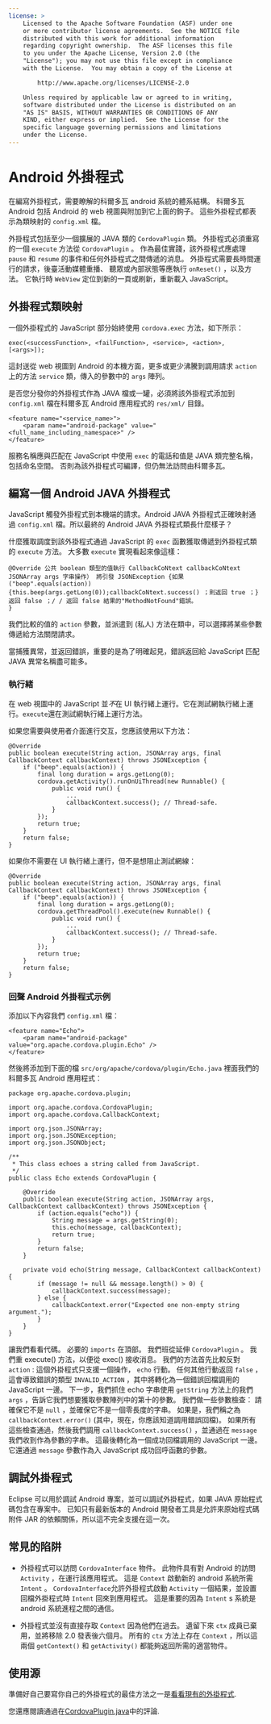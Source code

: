 ```yaml
---
license: >
    Licensed to the Apache Software Foundation (ASF) under one
    or more contributor license agreements.  See the NOTICE file
    distributed with this work for additional information
    regarding copyright ownership.  The ASF licenses this file
    to you under the Apache License, Version 2.0 (the
    "License"); you may not use this file except in compliance
    with the License.  You may obtain a copy of the License at

        http://www.apache.org/licenses/LICENSE-2.0

    Unless required by applicable law or agreed to in writing,
    software distributed under the License is distributed on an
    "AS IS" BASIS, WITHOUT WARRANTIES OR CONDITIONS OF ANY
    KIND, either express or implied.  See the License for the
    specific language governing permissions and limitations
    under the License.
---
```


# Android 外掛程式

在編寫外掛程式，需要瞭解的科爾多瓦 android 系統的體系結構。 科爾多瓦 Android 包括 Android 的 web 視圖與附加到它上面的鉤子。 這些外掛程式都表示為類映射的 `config.xml` 檔。

外掛程式包括至少一個擴展的 JAVA 類的 `CordovaPlugin` 類。 外掛程式必須重寫的一個 `execute` 方法從 `CordovaPlugin` 。 作為最佳實踐，該外掛程式應處理 `pause` 和 `resume` 的事件和任何外掛程式之間傳遞的消息。 外掛程式需要長時間運行的請求，後臺活動媒體重播、 聽眾或內部狀態等應執行 `onReset()` ，以及方法。 它執行時 `WebView` 定位到新的一頁或刷新，重新載入 JavaScript。

## 外掛程式類映射

一個外掛程式的 JavaScript 部分始終使用 `cordova.exec` 方法，如下所示：

    exec(<successFunction>, <failFunction>, <service>, <action>, [<args>]);
    

這封送從 web 視圖到 Android 的本機方面，更多或更少沸騰到調用請求 `action` 上的方法 `service` 類，傳入的參數中的 `args` 陣列。

是否您分發你的外掛程式作為 JAVA 檔或一罐，必須將該外掛程式添加到 `config.xml` 檔在科爾多瓦 Android 應用程式的 `res/xml/` 目錄。

    <feature name="<service_name>">
        <param name="android-package" value="<full_name_including_namespace>" />
    </feature>
    

服務名稱應與匹配在 JavaScript 中使用 `exec` 的電話和值是 JAVA 類完整名稱，包括命名空間。 否則為該外掛程式可編譯，但仍無法訪問由科爾多瓦。

## 編寫一個 Android JAVA 外掛程式

JavaScript 觸發外掛程式到本機端的請求。Android JAVA 外掛程式正確映射通過 `config.xml` 檔。所以最終的 Android JAVA 外掛程式類長什麼樣子？

什麼獲取調度到該外掛程式通過 JavaScript 的 `exec` 函數獲取傳遞到外掛程式類的 `execute` 方法。 大多數 `execute` 實現看起來像這樣：

    @Override 公共 boolean 類型的值執行 CallbackCoNtext callbackCoNtext JSONArray args 字串操作） 將引發 JSONException {如果 ("beep".equals(action)) {this.beep(args.getLong(0));callbackCoNtext.success() ；則返回 true ；} 返回 false ；/ / 返回 false 結果的"MethodNotFound"錯誤。
    }
    

我們比較的值的 `action` 參數，並派遣到 (私人) 方法在類中，可以選擇將某些參數傳遞給方法關閉請求。

當捕獲異常，並返回錯誤，重要的是為了明確起見，錯誤返回給 JavaScript 匹配 JAVA 異常名稱盡可能多。

### 執行緒

在 web 視圖中的 JavaScript 並*不*在 UI 執行緒上運行。它在測試網執行緒上運行。`execute`還在測試網執行緒上運行方法。

如果您需要與使用者介面進行交互，您應該使用以下方法：

    @Override
    public boolean execute(String action, JSONArray args, final CallbackContext callbackContext) throws JSONException {
        if ("beep".equals(action)) {
            final long duration = args.getLong(0);
            cordova.getActivity().runOnUiThread(new Runnable() {
                public void run() {
                    ...
                    callbackContext.success(); // Thread-safe.
                }
            });
            return true;
        }
        return false;
    }
    

如果你不需要在 UI 執行緒上運行，但不是想阻止測試網線：

    @Override
    public boolean execute(String action, JSONArray args, final CallbackContext callbackContext) throws JSONException {
        if ("beep".equals(action)) {
            final long duration = args.getLong(0);
            cordova.getThreadPool().execute(new Runnable() {
                public void run() {
                    ...
                    callbackContext.success(); // Thread-safe.
                }
            });
            return true;
        }
        return false;
    }
    

### 回聲 Android 外掛程式示例

添加以下內容我們 `config.xml` 檔：

    <feature name="Echo">
        <param name="android-package" value="org.apache.cordova.plugin.Echo" />
    </feature>
    

然後將添加到下面的檔 `src/org/apache/cordova/plugin/Echo.java` 裡面我們的科爾多瓦 Android 應用程式：

    package org.apache.cordova.plugin;
    
    import org.apache.cordova.CordovaPlugin;
    import org.apache.cordova.CallbackContext;
    
    import org.json.JSONArray;
    import org.json.JSONException;
    import org.json.JSONObject;
    
    /**
     * This class echoes a string called from JavaScript.
     */
    public class Echo extends CordovaPlugin {
    
        @Override
        public boolean execute(String action, JSONArray args, CallbackContext callbackContext) throws JSONException {
            if (action.equals("echo")) {
                String message = args.getString(0);
                this.echo(message, callbackContext);
                return true;
            }
            return false;
        }
    
        private void echo(String message, CallbackContext callbackContext) {
            if (message != null && message.length() > 0) {
                callbackContext.success(message);
            } else {
                callbackContext.error("Expected one non-empty string argument.");
            }
        }
    }
    

讓我們看看代碼。 必要的 `imports` 在頂部。 我們班從延伸 `CordovaPlugin` 。 我們重 execute() 方法，以便從 exec() 接收消息。 我們的方法首先比較反對 `action` : 這個外掛程式只支援一個操作， `echo` 行動。 任何其他行動返回 `false` ，這會導致錯誤的類型 `INVALID_ACTION` ，其中將轉化為一個錯誤回檔調用的 JavaScript 一邊。 下一步，我們抓住 echo 字串使用 `getString` 方法上的我們 `args` ，告訴它我們想要獲取參數陣列中的第十的參數。 我們做一些參數檢查： 請確保它不是 `null` ，並確保它不是一個零長度的字串。 如果是，我們稱之為 `callbackContext.error()` (其中，現在，你應該知道調用錯誤回檔)。 如果所有這些檢查通過，然後我們調用 `callbackContext.success()` ，並通過在 `message` 我們收到作為參數的字串。 這最後轉化為一個成功回檔調用的 JavaScript 一邊。 它還通過 `message` 參數作為入 JavaScript 成功回呼函數的參數。

## 調試外掛程式

Eclipse 可以用於調試 Android 專案，並可以調試外掛程式，如果 JAVA 原始程式碼包含在專案中。 已知只有最新版本的 Android 開發者工具是允許來原始程式碼附件 JAR 的依賴關係，所以這不完全支援在這一次。

## 常見的陷阱

*   外掛程式可以訪問 `CordovaInterface` 物件。 此物件具有對 Android 的訪問 `Activity` ，在運行該應用程式。 這是 `Context` 啟動新的 android 系統所需 `Intent` 。 `CordovaInterface`允許外掛程式啟動 `Activity` 一個結果，並設置回檔外掛程式時 `Intent` 回來到應用程式。 這是重要的因為 `Intent` s 系統是 android 系統進程之間的通信。

*   外掛程式並沒有直接存取 `Context` 因為他們在過去。 遺留下來 `ctx` 成員已棄用，並將移除 2.0 發表後六個月。 所有的 `ctx` 方法上存在 `Context` ，所以這兩個 `getContext()` 和 `getActivity()` 都能夠返回所需的適當物件。

## 使用源

準備好自己要寫你自己的外掛程式的最佳方法之一是[看看現有的外掛程式][1].

 [1]: https://github.com/apache/cordova-android/tree/master/framework/src/org/apache/cordova

您還應閱讀通過在[CordovaPlugin.java][2]中的評論.

 [2]: https://github.com/apache/cordova-android/blob/master/framework/src/org/apache/cordova/CordovaPlugin.java